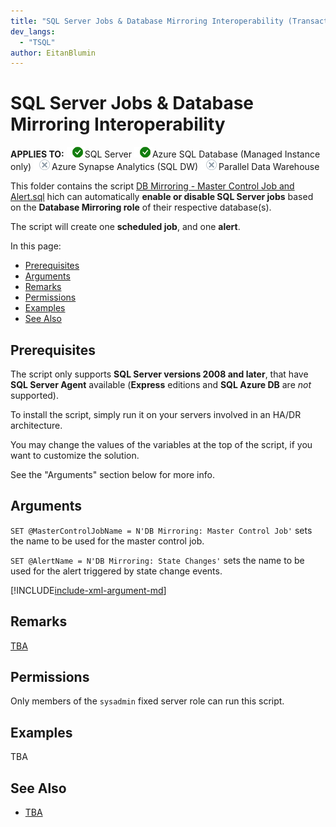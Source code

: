 ```yaml
---
title: "SQL Server Jobs & Database Mirroring Interoperability (Transact-SQL) | Madeira Data Solutions"
dev_langs: 
  - "TSQL"
author: EitanBlumin
---
```

# SQL Server Jobs & Database Mirroring Interoperability

<Token>**APPLIES TO:** ![Yes](../media/yes-icon.png)SQL Server ![Yes](../media/yes-icon.png)Azure SQL Database (Managed Instance only) ![No](../media/no-icon.png)Azure Synapse Analytics (SQL DW) ![No](../media/no-icon.png)Parallel Data Warehouse </Token>

This folder contains the script [DB Mirroring - Master Control Job and Alert.sql](DB%20Mirroring%20-%20Master%20Control%20Job%20and%20Alert.sql) hich can automatically **enable or disable SQL Server jobs** based on the **Database Mirroring role** of their respective database(s).

The script will create one **scheduled job**, and one **alert**.

In this page:

- [Prerequisites](#prerequisites)
- [Arguments](#arguments)
- [Remarks](#remarks)
- [Permissions](#permissions)
- [Examples](#examples)
- [See Also](#see-also)

## Prerequisites

The script only supports **SQL Server versions 2008 and later**, that have **SQL Server Agent** available (**Express** editions and **SQL Azure DB** are _not_ supported).

To install the script, simply run it on your servers involved in an HA/DR architecture.

You may change the values of the variables at the top of the script, if you want to customize the solution.

See the "Arguments" section below for more info.

## Arguments

`SET @MasterControlJobName = N'DB Mirroring: Master Control Job'` sets the name to be used for the master control job.

`SET @AlertName = N'DB Mirroring: State Changes'` sets the name to be used for the alert triggered by state change events.

[!INCLUDE[include-xml-argument-md](../include-xml-argument-md.md)]

## Remarks

[TBA](https://eitanblumin.com/?p=938)

## Permissions

Only members of the `sysadmin` fixed server role can run this script.

## Examples

TBA

## See Also

- [TBA](https://eitanblumin.com/?p=938)
